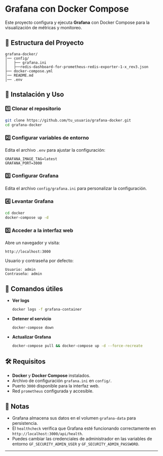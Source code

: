 # Grafana con Docker Compose

Este proyecto configura y ejecuta **Grafana** con Docker Compose para la visualización de métricas y monitoreo.

## 📂 Estructura del Proyecto
```
grafana-docker/
│── config/
│   ├── grafana.ini
│   ├──redis-dashboard-for-prometheus-redis-exporter-1-x_rev3.json
├── docker-compose.yml
│── README.md
│── .env
```

## 🚀 Instalación y Uso

### 1️⃣ Clonar el repositorio
```bash
git clone https://github.com/tu_usuario/grafana-docker.git
cd grafana-docker
```

### 2️⃣ Configurar variables de entorno
Edita el archivo `.env` para ajustar la configuración:

```env
GRAFANA_IMAGE_TAG=latest
GRAFANA_PORT=3000
```

### 3️⃣ Configurar Grafana
Edita el archivo `config/grafana.ini` para personalizar la configuración.

### 4️⃣ Levantar Grafana
```bash
cd docker
docker-compose up -d
```

### 5️⃣ Acceder a la interfaz web
Abre un navegador y visita:
```
http://localhost:3000
```

Usuario y contraseña por defecto:
```
Usuario: admin
Contraseña: admin
```

## 🔄 Comandos útiles

- **Ver logs**  
  ```bash
  docker logs -f grafana-container
  ```
- **Detener el servicio**  
  ```bash
  docker-compose down
  ```
- **Actualizar Grafana**  
  ```bash
  docker-compose pull && docker-compose up -d --force-recreate
  ```

## 🛠 Requisitos
- **Docker** y **Docker Compose** instalados.
- Archivo de configuración `grafana.ini` en `config/`.
- Puerto `3000` disponible para la interfaz web.
- Red `prometheus` configurada y accesible.

## 📌 Notas
- Grafana almacena sus datos en el volumen `grafana-data` para persistencia.
- El `healthcheck` verifica que Grafana esté funcionando correctamente en `http://localhost:3000/api/health`.
- Puedes cambiar las credenciales de administrador en las variables de entorno `GF_SECURITY_ADMIN_USER` y `GF_SECURITY_ADMIN_PASSWORD`.

---

